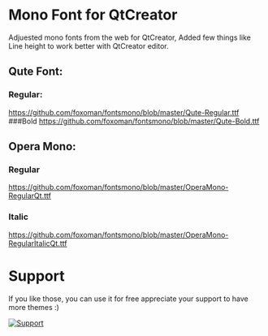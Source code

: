 # Mono Font for QtCreator

Adjuested mono fonts from the web for QtCreator,
Added few things like Line height to work better with QtCreator editor.

## Qute Font:
### Regular:
https://github.com/foxoman/fontsmono/blob/master/Qute-Regular.ttf
###Bold
https://github.com/foxoman/fontsmono/blob/master/Qute-Bold.ttf

## Opera Mono:
### Regular
https://github.com/foxoman/fontsmono/blob/master/OperaMono-RegularQt.ttf

### Italic
https://github.com/foxoman/fontsmono/blob/master/OperaMono-RegularItalicQt.ttf



# Support
If you like those, you can use it for free appreciate your support to have more themes :)

<a href="https://www.buymeacoffee.com/foxoman" rel="Support">![Support](https://www.buymeacoffee.com/assets/img/custom_images/black_img.png)</a>
